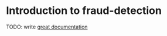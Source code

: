 # Introduction to fraud-detection

TODO: write [great documentation](http://jacobian.org/writing/what-to-write/)
